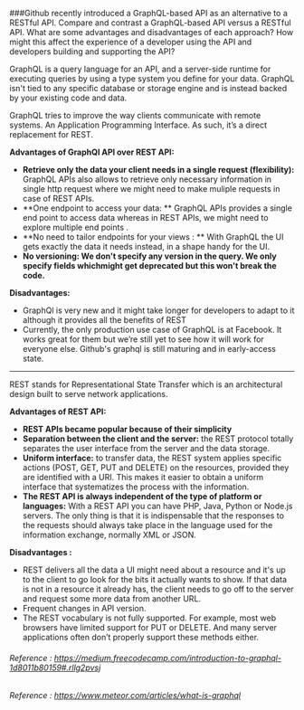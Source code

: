 ###Github recently introduced a GraphQL-based API as an alternative to a RESTful API. Compare and contrast a GraphQL-based API versus a RESTful API. What are some advantages and disadvantages of each approach? How might this affect the experience of a developer using the API and developers building and supporting the API?

GraphQL is a query language for an API, and a server-side runtime for executing queries by using a type system you define for your data. GraphQL isn't tied to any specific database or storage engine and is instead backed by your existing code and data.

GraphQL tries to improve the way clients communicate with remote systems. An Application Programming Interface. As such, it’s a direct replacement for REST.

__Advantages of GraphQl API over REST API:__

* **Retrieve only the data your client needs in a single request (flexibility):**
 GraphQL APIs also allows to retrieve only necessary information in single http request where we might need to make muliple requests in case of REST APIs.
* **One endpoint to access your data: **
GraphQL APIs provides a single end point to access data whereas in REST APIs, we might need to explore multiple end points .
* **No need to tailor endpoints for your views : ** With GraphQL the UI gets exactly the data it needs instead, in a shape handy for the UI.
* **No versioning: We don't specify any version in the query. We only specify fields whichmight get deprecated but this won't break the code.**

__**Disadvantages:**__
* GraphQl is very new and it might take longer for developers to adapt to it although it provides all the benefits of REST
* Currently, the only production use case of GraphQL is at Facebook. It works great for them but we’re still yet to see how it will work for everyone else. Github's graphql is still maturing and in early-access state.

----

REST stands for Representational State Transfer which is an architectural design built to serve network applications.

__Advantages of REST API:__

* **REST APIs became popular because of their simplicity**
* **Separation between the client and the server:** the REST protocol totally separates the user interface from the server and the data storage.
* **Uniform interface:** to transfer data, the REST system applies specific actions (POST, GET, PUT and DELETE) on the resources, provided they are identified with a URI. This makes it easier to obtain a uniform interface that systematizes the process with the information.
* **The REST API is always independent of the type of platform or languages:** With a REST API you can have PHP, Java, Python or Node.js servers. The only thing is that it is indispensable that the responses to the requests should always take place in the language used for the information exchange, normally XML or JSON.

__**Disadvantages :**__

* REST delivers all the data a UI might need about a resource and it's up to the client to go look for the bits it actually wants to show. If that data is not in a resource it already has, the client needs to go off to the server and request some more data from another URL.
* Frequent changes in API version.
* The REST vocabulary is not fully supported.  For example, most web browsers have limited support for PUT or DELETE. And many server applications often don’t properly support these methods either.


###### Reference : https://medium.freecodecamp.com/introduction-to-graphql-1d8011b80159#.rllg2pvsj
###### Reference : https://www.meteor.com/articles/what-is-graphql